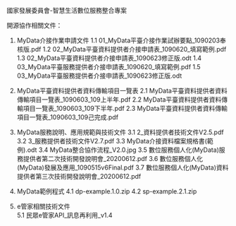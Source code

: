 國家發展委員會-智慧生活數位服務整合專案

開源協作相關文件：
1. MyData介接作業申請文件
  1.1 01_MyData平臺介接作業試辦要點_1090203奉核版.pdf
  1.2 02_MyData平臺資料提供者介接申請表_1090620_填寫範例.pdf
  1.3 02_MyData平臺資料提供者介接申請表_1090623修正版.odt
  1.4 03_MyData平臺服務提供者介接申請表_1090620_填寫範例.pdf
  1.5 03_MyData平臺服務提供者介接申請表_1090623修正版.odt

2. MyData平臺資料提供者資料傳輸項目一覽表
  2.1 MyData平臺資料提供者資料傳輸項目一覽表_1090603_109上半年.pdf
  2.2 MyData平臺資料提供者資料傳輸項目一覽表_1090603_109下半年.pdf
  2.3 MyData平臺資料提供者資料傳輸項目一覽表_1090603_109己完成.pdf

3. MyData服務說明、應用規範與技術文件
  3.1 2_資料提供者技術文件V2.5.pdf
  3.2 3_服務提供者技術文件V2.7.pdf
  3.3 MyData介接資料檔案規格書(範例).odt
  3.4 MyData整合協作流程_V2.0.jpg
  3.5 數位服務個人化(MyData)服務提供者第二次技術開發說明會_20200612.pdf
  3.6 數位服務個人化(MyData)發展及應用_1090515v6Final.pdf
  3.7 數位服務個人化(MyData)資料提供者第三次技術開發說明會_20200612.pdf
  
4. MyData範例程式
  4.1 dp-example.1.0.zip
  4.2 sp-example.2.1.zip

5. e管家相關技術文件   
  5.1 民眾e管家API_訊息再利用_v1.4
